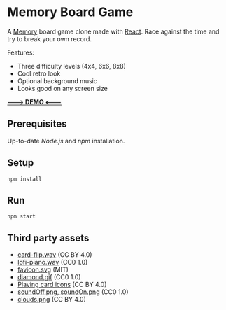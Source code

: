 # Memory Board Game

A [Memory](https://en.wikipedia.org/wiki/Concentration_(card_game)) board game clone made with [React](https://react.dev). Race against the time and try to break your own record.

Features:

- Three difficulty levels (4x4, 6x6, 8x8)
- Cool retro look
- Optional background music
- Looks good on any screen size

**[---> DEMO <---](https://marc.codeberg.page/memory-game)**

## Prerequisites

Up-to-date *Node.js* and *npm* installation.

## Setup

`npm install`

## Run

`npm start`

## Third party assets

- [card-flip.wav](https://freesound.org/people/f4ngy/sounds/240776/) (CC BY 4.0)
- [lofi-piano.wav](https://freesound.org/people/holizna/sounds/629176/) (CC0 1.0)
- [favicon.svg](https://tabler-icons.io/i/category-2) (MIT)
- [diamond.gif](https://opengameart.org/content/pixel-art-loading-icon-2) (CC0 1.0)
- [Playing card icons](https://kyrise.itch.io/kyrises-free-16x16-rpg-icon-pack) (CC BY 4.0)
- [soundOff.png, soundOn.png](https://opengameart.org/content/sound-onoff-images) (CC0 1.0)
- [clouds.png](https://s4m-ur4i.itch.io/pixelart-clouds-background) (CC BY 4.0)
